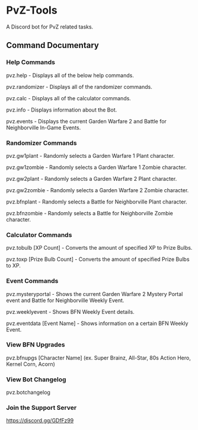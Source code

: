 # PvZ-Tools
A Discord bot for PvZ related tasks.

## Command Documentary
### Help Commands
pvz.help - Displays all of the below help commands.

pvz.randomizer - Displays all of the randomizer commands.

pvz.calc - Displays all of the calculator commands.

pvz.info - Displays information about the Bot.

pvz.events - Displays the current Garden Warfare 2 and Battle for Neighborville In-Game Events.

### Randomizer Commands
pvz.gw1plant - Randomly selects a Garden Warfare 1 Plant character.

pvz.gw1zombie - Randomly selects a Garden Warfare 1 Zombie character.

pvz.gw2plant - Randomly selects a Garden Warfare 2 Plant character.

pvz.gw2zombie - Randomly selects a Garden Warfare 2 Zombie character.

pvz.bfnplant - Randomly selects a Battle for Neighborville Plant character.

pvz.bfnzombie - Randomly selects a Battle for Neighborville Zombie character.

### Calculator Commands
pvz.tobulb [XP Count] - Converts the amount of specified XP to Prize Bulbs.

pvz.toxp [Prize Bulb Count] - Converts the amount of specified Prize Bulbs to XP.

### Event Commands
pvz.mysteryportal - Shows the current Garden Warfare 2 Mystery Portal event and Battle for Neighborville Weekly Event.

pvz.weeklyevent - Shows BFN Weekly Event details.

pvz.eventdata [Event Name] - Shows information on a certain BFN Weekly Event.

### View BFN Upgrades
pvz.bfnupgs [Character Name] (ex. Super Brainz, All-Star, 80s Action Hero, Kernel Corn, Acorn)

### View Bot Changelog
pvz.botchangelog

### Join the Support Server
https://discord.gg/GDfFz99
